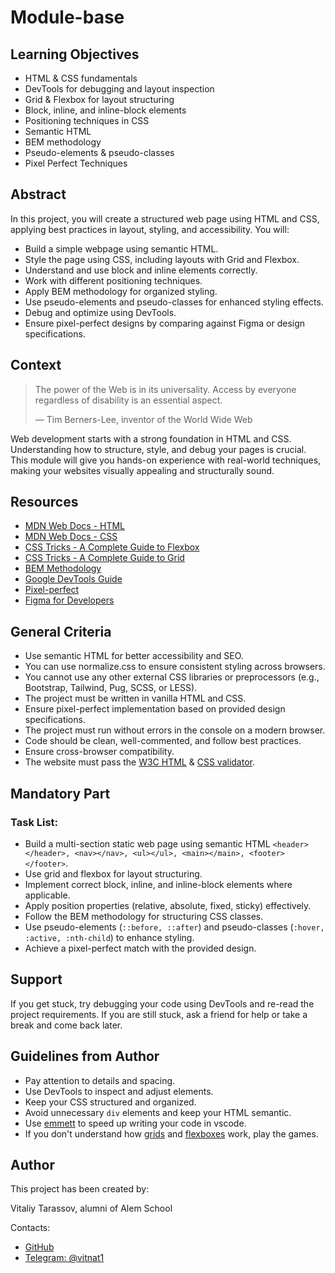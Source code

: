 <!--
    Tip: project name here
-->

# Module-base

## Learning Objectives

<!--
    Tip: here you must be a list of learning objectives
    that cover your project
-->

- HTML & CSS fundamentals
- DevTools for debugging and layout inspection
- Grid & Flexbox for layout structuring
- Block, inline, and inline-block elements
- Positioning techniques in CSS
- Semantic HTML
- BEM methodology
- Pseudo-elements & pseudo-classes
- Pixel Perfect Techniques

## Abstract

<!--
    Tip: Write a short description of what student
    will do during this project.
-->

In this project, you will create a structured web page using HTML and CSS, applying best practices in layout, styling, and accessibility. You will:

- Build a simple webpage using semantic HTML.
- Style the page using CSS, including layouts with Grid and Flexbox.
- Understand and use block and inline elements correctly.
- Work with different positioning techniques.
- Apply BEM methodology for organized styling.
- Use pseudo-elements and pseudo-classes for enhanced styling effects.
- Debug and optimize using DevTools.
- Ensure pixel-perfect designs by comparing against Figma or design specifications.

## Context

<!-- Tip: citation is optional -->

> The power of the Web is in its universality. Access by everyone regardless of disability is an essential aspect.
>
> — Tim Berners-Lee, inventor of the World Wide Web

<!--
    Tip: project context here
    Project context is like an onboarding that should explain briefly
    project problem.

    Think of it like ADR's context section which describes problem.
-->

Web development starts with a strong foundation in HTML and CSS. Understanding how to structure, style, and debug your pages is crucial. This module will give you hands-on experience with real-world techniques, making your websites visually appealing and structurally sound.

## Resources

<!-- Tip: useful resources here -->

- [MDN Web Docs - HTML](https://developer.mozilla.org/en-US/docs/Web/HTML)
- [MDN Web Docs - CSS](https://developer.mozilla.org/en-US/docs/Web/CSS)
- [CSS Tricks - A Complete Guide to Flexbox](https://css-tricks.com/snippets/css/a-guide-to-flexbox/)
- [CSS Tricks - A Complete Guide to Grid](https://css-tricks.com/snippets/css/complete-guide-grid/)
- [BEM Methodology](https://en.bem.info/methodology/)
- [Google DevTools Guide](https://developer.chrome.com/docs/devtools?hl=ru)
- [Pixel-perfect](https://htmlacademy.ru/blog/css/pixel-perfect)
- [Figma for Developers](https://dev.to/codewithshahan/why-is-figma-better-for-developers-hil)

## General Criteria

<!--
    Tip: general criteria here
    You MUST change this points to align with your project.
-->

- Use semantic HTML for better accessibility and SEO.
- You can use normalize.css to ensure consistent styling across browsers.
- You cannot use any other external CSS libraries or preprocessors (e.g., Bootstrap, Tailwind, Pug, SCSS, or LESS).
- The project must be written in vanilla HTML and CSS.
- Ensure pixel-perfect implementation based on provided design specifications.
- The project must run without errors in the console on a modern browser.
- Code should be clean, well-commented, and follow best practices.
- Ensure cross-browser compatibility.
- The website must pass the [W3C HTML](https://validator.w3.org/) & [CSS validator](http://jigsaw.w3.org/css-validator/).

## Mandatory Part

<!--
    Tip: write here what student should do

    Provide project description
    Provide examples
    Provide requirements
-->
### Task List:
- Build a multi-section static web page using semantic HTML `<header></header>, <nav></nav>, <ul></ul>, <main></main>, <footer></footer>`.
- Use grid and flexbox for layout structuring.
- Implement correct block, inline, and inline-block elements where applicable.
- Apply position properties (relative, absolute, fixed, sticky) effectively.
- Follow the BEM methodology for structuring CSS classes.
- Use pseudo-elements (`::before, ::after`) and pseudo-classes (`:hover, :active, :nth-child`) to enhance styling.
- Achieve a pixel-perfect match with the provided design.

## Support

<!--
    Tip: leave this section unchanged.
    This is a static text, which student must read in every project.
-->

If you get stuck, try debugging your code using DevTools and re-read the project requirements. 
If you are still stuck, ask a friend for help or take a break and come back later.

## Guidelines from Author

<!--
    Tip: this section is optional.
    In case if you want to give some guidelines, write it here.
    If no guidelines provided whole section can be removed.
-->

- Pay attention to details and spacing.
- Use DevTools to inspect and adjust elements.
- Keep your CSS structured and organized.
- Avoid unnecessary `div` elements and keep your HTML semantic.
- Use [emmett](https://medium.com/front-end-weekly/faster-html-css-coding-with-emmet-80a66db7ba66) to speed up writing your code in vscode.
- If you don't understand how [grids](https://cssgridgarden.com/#eng) and [flexboxes](https://flexboxfroggy.com/#eng) work, play the games.

## Author

This project has been created by:

<!-- Tip: type here author's name, position and company -->
<!-- John Doe, DevOps at Google -->


Vitaliy Tarassov, alumni of Alem School

Contacts:

<!--
    Tip: list of contacts to reach the author.
    It can be email, linkedin, telegram, instagram, etc.
-->

- [GitHub](https://github.com/vtarasso/)
- [Telegram: @vitnat1](https://t.me/vitnat1)
